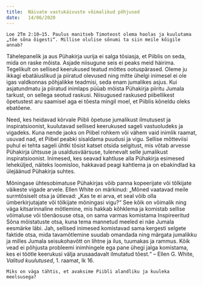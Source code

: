 ```yaml
---
title:  Näivate vastukäivuste võimalikud põhjused
date:   14/06/2020
---
```


`Loe 2Tm 2:10–15. Paulus manitseb Timoteost olema hoolas ja kuulutama „tõe sõna õigesti“. Millise olulise sõnumi ta siin meile kõigile annab?`

Tähelepanelik ja aus Pühakirja uurija ei salga tõsiasja, et Piiblis on seda, mida on raske mõista. Asjade niisugune seis ei peaks meid häirima. Tegelikult on sellised keerukused teatud mõttes ootuspärased. Oleme ju ikkagi ebatäiuslikud ja piiratud olevused ning mitte ühelgi inimesel ei ole igas valdkonnas põhjalikke teadmisi, seda enam jumalikes asjus. Kui asjatundmatu ja piiratud inimlaps püüab mõista Pühakirja piiritu Jumala tarkust, on sellega seotud raskusi. Niisugused raskused piibellikest õpetustest aru saamisel aga ei tõesta mingil moel, et Piiblis kõneldu oleks ebatõene.

Need, kes heidavad kõrvale Piibli õpetuse jumalikust ilmutusest ja inspiratsioonist, kuulutavad sellised keerukused sageli vastuoludeks ja vigadeks. Kuna nende jaoks on Piibel rohkem või vähem vaid inimlik raamat, usuvad nad, et Piibel peabki sisaldama puudusi ja vigu. Sellise mõtteviisi puhul ei tehta sageli ühtki tõsist katset otsida selgitust, mis võtab arvesse Pühakirja ühtsuse ja usaldusväärsuse, tulenevalt selle jumalikust inspiratsioonist. Inimesed, kes seavad kahtluse alla Pühakirja esimesed leheküljed, näiteks loomisloo, hakkavad peagi kahtlema ja on ebakindlad ka ülejäänud Pühakirja suhtes.

Mõningase ühtesobimatuse Pühakirjas võib panna kopeerijate või tõlkijate väikeste vigade arvele. Ellen White on märkinud: „Mõned vaatavad meile surmtõsiselt otsa ja ütlevad: „Kas te ei arva, et seal võib olla ümberkirjutajate või tõlkijate mõningasi vigu?“ See kõik on võimalik ning väga kitsarinnaline mõtlemine, mis hakkab kõhklema ja komistab sellise võimaluse või tõenäosuse otsa, on sama varmas komistama Inspireeritud Sõna mõistatuste otsa, kuna tema mannetud meeled ei näe Jumala eesmärke läbi. Jah, sellised inimesed komistavad sama kergesti selgete faktide otsa, mida tavamõtlemine suudab omandada ning märgata jumalikku ja milles Jumala seisukohavõtt on lihtne ja ilus, tuumakas ja rammus. Kõik vead ei põhjusta probleemi inimhingele ega pane ühegi jalga komistama, kes ei töötle keerukusi välja arusaadavalt ilmutatud tõest.“ – Ellen G. White, _Valitud kuulutused_, 1. raamat, lk 16.

`Miks on väga tähtis, et avaksime Piibli alandliku ja kuuleka meelsusega?`
